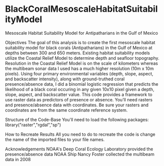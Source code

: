 # BlackCoralMesoscaleHabitatSuitabilityModel
Mesoscale Habitat Suitability Model for Antipatharians in the Gulf of Mexico 

Objectives
  The goal of this analysis is to create the first mesoscale habitat suitability model for black corals (Antipatharians) in the Gulf of     Mexico at depths between 300 and 650 meters.
Existing habitat suitability models utilize the Coastal Relief Model to determine depth and seafloor topography. Resolution in the Coastal Relief Model is on the scale of kilometers whereas the multibeam sonar data I used has a much higher resolution (10m x 10m pixels).
  Using four primary environmental variables (depth, slope, aspect, and backscatter intensity), along with ground-truthed coral presence/absence data, I did a binomial logistic regression that predicts the likelihood of a black coral occuring in any given 10x10 pixel given a depth, slope, aspect, and backscatter value.
  This code provides a framework to use raster data as predictors of presence or absence. You'll need rasters and presence/absence data with coordinates. Be sure your rasters and coordinates are from the same coordinate reference system.

Structure of the Code-Base
  You'll need to load the following packages:
	library("raster","rgdal","sp")
  
How to Recreate Results
  All you need to do to recreate the code is change the name of the imported files to your file names.

Acknowledgements
  NOAA's Deep Coral Ecology Laboratory provided the presence/absence data 
  NOAA Ship Nancy Foster collected the multibeam data in 2008
